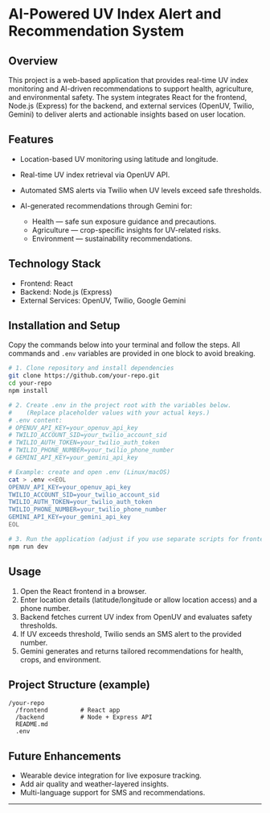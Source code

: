 # AI-Powered UV Index Alert and Recommendation System

## Overview

This project is a web-based application that provides real-time UV index monitoring and AI-driven recommendations to support health, agriculture, and environmental safety. The system integrates React for the frontend, Node.js (Express) for the backend, and external services (OpenUV, Twilio, Gemini) to deliver alerts and actionable insights based on user location.

## Features

* Location-based UV monitoring using latitude and longitude.
* Real-time UV index retrieval via OpenUV API.
* Automated SMS alerts via Twilio when UV levels exceed safe thresholds.
* AI-generated recommendations through Gemini for:

  * Health — safe sun exposure guidance and precautions.
  * Agriculture — crop-specific insights for UV-related risks.
  * Environment — sustainability recommendations.

## Technology Stack

* Frontend: React
* Backend: Node.js (Express)
* External Services: OpenUV, Twilio, Google Gemini

## Installation and Setup

Copy the commands below into your terminal and follow the steps. All commands and `.env` variables are provided in one block to avoid breaking.

```bash
# 1. Clone repository and install dependencies
git clone https://github.com/your-repo.git
cd your-repo
npm install

# 2. Create .env in the project root with the variables below.
#    (Replace placeholder values with your actual keys.)
# .env content:
# OPENUV_API_KEY=your_openuv_api_key
# TWILIO_ACCOUNT_SID=your_twilio_account_sid
# TWILIO_AUTH_TOKEN=your_twilio_auth_token
# TWILIO_PHONE_NUMBER=your_twilio_phone_number
# GEMINI_API_KEY=your_gemini_api_key

# Example: create and open .env (Linux/macOS)
cat > .env <<EOL
OPENUV_API_KEY=your_openuv_api_key
TWILIO_ACCOUNT_SID=your_twilio_account_sid
TWILIO_AUTH_TOKEN=your_twilio_auth_token
TWILIO_PHONE_NUMBER=your_twilio_phone_number
GEMINI_API_KEY=your_gemini_api_key
EOL

# 3. Run the application (adjust if you use separate scripts for frontend/backend)
npm run dev
```

## Usage

1. Open the React frontend in a browser.
2. Enter location details (latitude/longitude or allow location access) and a phone number.
3. Backend fetches current UV index from OpenUV and evaluates safety thresholds.
4. If UV exceeds threshold, Twilio sends an SMS alert to the provided number.
5. Gemini generates and returns tailored recommendations for health, crops, and environment.

## Project Structure (example)

```
/your-repo
  /frontend         # React app
  /backend          # Node + Express API
  README.md
  .env
```

## Future Enhancements

* Wearable device integration for live exposure tracking.
* Add air quality and weather-layered insights.
* Multi-language support for SMS and recommendations.

---


